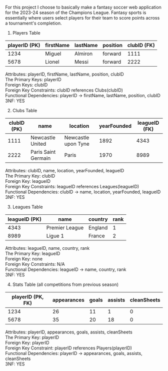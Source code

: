 For this project I choose to basically make a fantasy soccer web application for the 2023-24 season of the Champions League.
Fantasy sports is essentially where users select players for their team to score points across a tournament's completion.

1. Players Table

| playerID (PK) | firstName | lastName | position | clubID (FK) |
| ------------- | --------- | -------- | -------- | ----------- |
| 1234          | Miguel    | Almiron  | forward  | 1111        |
| 5678          | Lionel    | Messi    | forward  | 2222        |

Attributes: playerID, firstName, lastName, position, clubID\
The Primary Keys: playerID\
Foreign Keys: clubID\
Foreign Key Constraints: clubID references Clubs(clubID)\
Functional Dependencies: playerID -> firstName, lastName, position, clubID\
3NF: YES

2. Clubs Table

| clubID (PK) | name                | location            | yearFounded | leagueID (FK) |
| ----------- | ------------------- | ------------------- | ----------- | ------------- |
| 1111        | Newcastle United    | Newcastle upon Tyne | 1892        | 4343          |
| 2222        | Paris Saint Germain | Paris               | 1970        | 8989          |

Attributes: clubID, name, location, yearFounded, leagueID\
The Primary Key: clubID\
Foreign Key: leagueID\
Foreign Key Constraints: leagueID references Leagues(leagueID)\
Functional Dependencies: clubID -> name, location, yearFounded, leagueID\
3NF: YES

3. Leagues Table

| leagueID (PK) | name           | country | rank |
| ------------- | -------------- | ------- | ---- |
| 4343          | Premier League | England | 1    |
| 8989          | Ligue 1        | France  | 2    |

Attributes: leagueID, name, country, rank\
The Primary Key: leagueID\
Foreign Key: none\
Foreign Key Constraints: N/A\
Functional Dependencies: leagueID -> name, country, rank\
3NF: YES

4. Stats Table (all competitions from previous season)

| playerID (PK, FK) | appearances | goals | assists | cleanSheets |
| ----------------- | ----------- | ----- | ------- | ----------- |
| 1234              | 26          | 11    | 1       | 0           |
| 5678              | 35          | 20    | 18      | 0           |

Attributes: playerID, appearances, goals, assists, cleanSheets\
The Primary Key: playerID\
Foreign Key: playerID\
Foreign Key Constraint: playerID references Players(playerID)\
Functional Dependencies: playerID -> appearances, goals, assists, cleanSheets\
3NF: YES
